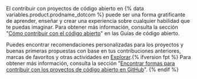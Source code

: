 El contribuir con proyectos de código abierto en {% data variables.product.prodname_dotcom %} puede ser una forma gratificante de aprender, enseñar y crear una experiencia sobre cualquier habilidad que te puedas imaginar. Para obtener más información, consulta la sección "[Cómo contribuir con el código abierto](https://opensource.guide/how-to-contribute/)" en las Guías de código abierto.

Puedes encontrar recomendaciones personalizadas para los proyectos y buenas primeras propuestas con base en tus contribuciones anteriores, marcas de favoritos y otras actividades en [Explorar](https://github.com/explore).{% ifversion fpt %} Para obtener más información, consulta la sección "[Encontrar formas para contribuir con los proyectos de código abierto en GitHub](/github/getting-started-with-github/finding-ways-to-contribute-to-open-source-on-github)".
{% endif %}

